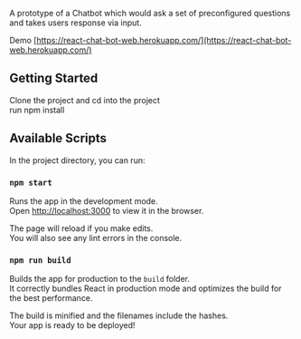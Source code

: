 A prototype of a Chatbot which would ask a set of preconfigured questions and takes users response via input.<br>

Demo [https://react-chat-bot-web.herokuapp.com/](https://react-chat-bot-web.herokuapp.com/)

 ## Getting Started
Clone the project and cd into the project<br>
run npm install

## Available Scripts

In the project directory, you can run:

### `npm start`

Runs the app in the development mode.<br>
Open [http://localhost:3000](http://localhost:3000) to view it in the browser.

The page will reload if you make edits.<br>
You will also see any lint errors in the console.

### `npm run build`

Builds the app for production to the `build` folder.<br>
It correctly bundles React in production mode and optimizes the build for the best performance.

The build is minified and the filenames include the hashes.<br>
Your app is ready to be deployed!
